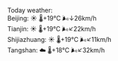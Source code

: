 Today weather:  
Beijing: ☀️   🌡️+19°C 🌬️↓26km/h  
Tianjin: ☀️   🌡️+19°C 🌬️↙22km/h  
Shijiazhuang: ☀️   🌡️+19°C 🌬️↙11km/h  
Tangshan: ☁️   🌡️+18°C 🌬️↙32km/h  
